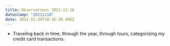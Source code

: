 ```yaml
---
title: Observations 2021-12-18
datestamp: "20211218"
date: 2021-12-24T18:36:30.496Z
---
```

- Traveling back in time, through the year, through tours, categorizing my credit card transactions.